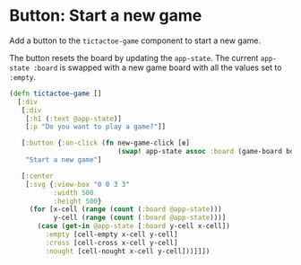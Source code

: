 # Button: Start a new game

Add a button to the `tictactoe-game` component to start a new game.

The button resets the board by updating the `app-state`.  The current `app-state :board` is swapped with a new game board with all the values set to `:empty`.


```clojure
(defn tictactoe-game []
  [:div
   [:div
    [:h1 (:text @app-state)]
    [:p "Do you want to play a game?"]]

   [:button {:on-click (fn new-game-click [e]
                           (swap! app-state assoc :board (game-board board-dimension)))}
    "Start a new game"]

   [:center
    [:svg {:view-box "0 0 3 3"
           :width 500
           :height 500}
     (for [x-cell (range (count (:board @app-state)))
           y-cell (range (count (:board @app-state)))]
       (case (get-in @app-state [:board y-cell x-cell])
         :empty [cell-empty x-cell y-cell]
         :cross [cell-cross x-cell y-cell]
         :nought [cell-nought x-cell y-cell]))]]])
```
